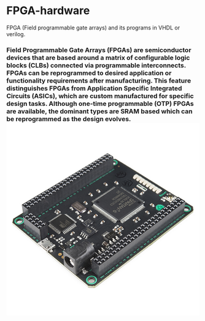 # FPGA-hardware
FPGA (Field programmable gate arrays) and its programs in VHDL or verilog. 
<html>
  <h3>
Field Programmable Gate Arrays (FPGAs) are semiconductor devices that are based around a matrix of configurable logic blocks (CLBs) connected via programmable interconnects. FPGAs can be reprogrammed to desired application or functionality requirements after manufacturing. This feature distinguishes FPGAs from Application Specific Integrated Circuits (ASICs), which are custom manufactured for specific design tasks. Although one-time programmable (OTP) FPGAs are available, the dominant types are SRAM based which can be reprogrammed as the design evolves.
      <img src="FPga image.jpg" alt="FPga image.jpg">
  </h3>
  </html>
